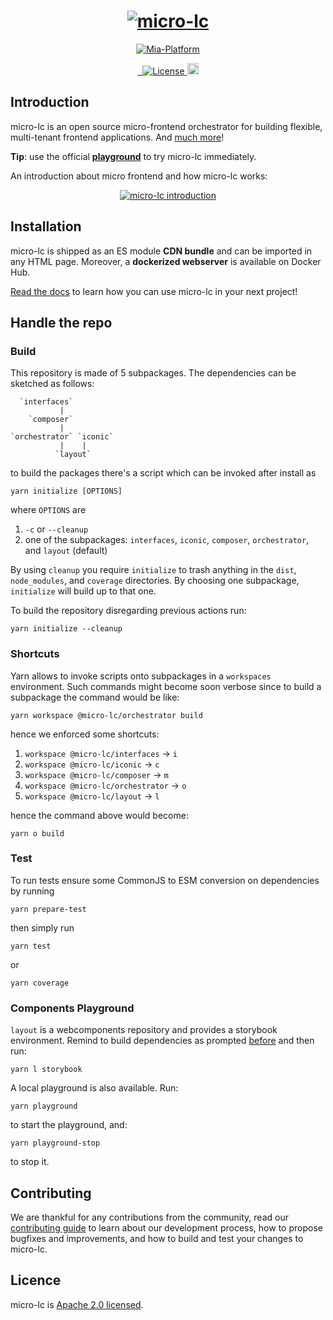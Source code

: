 <h1 align="center">
  <a href="https://micro-lc.io"><img src="https://micro-lc.io/img/logo-light.png" alt="micro-lc"></a>
</h1>

<p align="center">
    <a href="https://mia-platform.eu/?utm_source=referral&utm_medium=github&utm_campaign=micro-lc"><img src="https://img.shields.io/badge/Supported%20by-Mia--Platform-green?style=for-the-badge&link=https://mia-platform.eu/&color=DE0D92&labelColor=214147" alt="Mia-Platform" /></a>
</p>

<p align="center">
  <a href="https://www.jsdelivr.com/package/npm/@micro-lc/orchestrator">
    <img src="https://data.jsdelivr.com/v1/package/npm/@micro-lc/orchestrator/badge" alt="" />
  </a>
  <a href="">
    <img src="https://github.com/micro-lc/micro-lc/actions/workflows/main.yml/badge.svg?branch=main" alt="" />
  </a>
  <a href="https://opensource.org/licenses/Apache-2.0">
    <img alt="License" src="https://img.shields.io/badge/License-Apache_2.0-blue.svg" />
  </a>
  <a href="https://badge.fury.io/js/@micro-lc%2Forchestrator">
    <img src="https://badge.fury.io/js/@micro-lc%2Forchestrator.svg" alt="npm version" height="18">
  </a>
</p>

## Introduction

micro-lc is an open source micro-frontend orchestrator for building flexible, multi-tenant frontend applications.
And [much more](https://micro-lc.io/)!

**Tip**: use the official **[playground](https://micro-lc.io/playground/)** to try micro-lc immediately.

An introduction about micro frontend and how micro-lc works:

<div align="center">
  <a href="https://www.youtube.com/watch?v=QumadjC2krU"><img src="https://img.youtube.com/vi/QumadjC2krU/0.jpg" alt="micro-lc introduction"></a>
</div>

## Installation

micro-lc is shipped as an ES module **CDN bundle** and can be imported in any HTML page. Moreover, a **dockerized 
webserver** is available on Docker Hub.

[Read the docs](https://micro-lc.github.io/documentation/docs/getting-started) to learn how you can use micro-lc in your
next project!

## Handle the repo

### Build

This repository is made of 5 subpackages. The dependencies can be sketched as follows:

```
  `interfaces`
           |
    `composer`
           |
`orchestrator` `iconic`
           |    |
          `layout`
```

to build the packages there's a script which can be invoked after install as

```shell
yarn initialize [OPTIONS]
```

where `OPTIONS` are

1. `-c` or `--cleanup`
2. one of the subpackages: `interfaces`, `iconic`, `composer`, `orchestrator`, and `layout` (default)

By using `cleanup` you require `initialize` to trash anything in the `dist`, `node_modules`, and `coverage` directories.
By choosing one subpackage, `initialize` will build up to that one.

To build the repository disregarding previous actions run:

```shell
yarn initialize --cleanup
```

### Shortcuts

Yarn allows to invoke scripts onto subpackages in a `workspaces` environment. Such commands might
become soon verbose since to build a subpackage the command would be like:

```shell
yarn workspace @micro-lc/orchestrator build
```

hence we enforced some shortcuts:

1. `workspace @micro-lc/interfaces` -> `i`
2. `workspace @micro-lc/iconic` -> `c`
3. `workspace @micro-lc/composer` -> `m`
4. `workspace @micro-lc/orchestrator` -> `o`
5. `workspace @micro-lc/layout` -> `l`

hence the command above would become:

```shell
yarn o build
```

### Test

To run tests ensure some CommonJS to ESM conversion on dependencies by running

```shell
yarn prepare-test
```

then simply run

```shell
yarn test
```

or

```shell
yarn coverage
```

### Components Playground

`layout` is a webcomponents repository and provides a storybook environment.
Remind to build dependencies as prompted [before](#build) and then run:

```shell
yarn l storybook
```

A local playground is also available. Run:

```shell
yarn playground
```

to start the playground, and:

```shell
yarn playground-stop
```
to stop it.

## Contributing

We are thankful for any contributions from the community, read our [contributing guide](./CONTRIBUTING.md) to learn
about our development process, how to propose bugfixes and improvements, and how to build and test your changes to
micro-lc.

## Licence

micro-lc is [Apache 2.0 licensed](https://www.apache.org/licenses/LICENSE-2.0).
